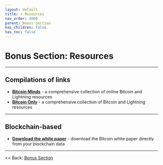 ```yaml
---
layout: default
title: + Resources
nav_order: 4000
parent: Bonus Section
has_children: false
has_toc: false
---
```


# Bonus Section: Resources

---

## Compilations of links
* **[Bitcoin Minds](bitcoin-minds.md)** - a comprehensive collection of online Bitcoin and Lightning resources
* **[Bitcoin Only](bitcoin-only.md)** - a comprehensive collection of Bitcoin and Lightning resources

---

## Blockchain-based
* **[Download the white paper](white-paper.md)** - download the Bitcoin white paper directly from your blockchain data

---

<< Back: [Bonus Section](../index.md)
